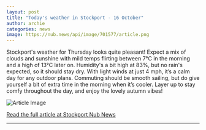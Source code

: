 ```yaml
---
layout: post
title: "Today's weather in Stockport - 16 October"
author: archie
categories: news
image: https://nub.news/api/image/701577/article.png
---
```

Stockport's weather for Thursday looks quite pleasant! Expect a mix of clouds and sunshine with mild temps flirting between 7°C in the morning and a high of 13°C later on. Humidity's a bit high at 83%, but no rain's expected, so it should stay dry. With light winds at just 4 mph, it’s a calm day for any outdoor plans. Commuting should be smooth sailing, but do give yourself a bit of extra time in the morning when it’s cooler. Layer up to stay comfy throughout the day, and enjoy the lovely autumn vibes!

![Article Image](https://nub.news/api/image/701577/article.png)

[Read the full article at Stockport Nub News](https://stockport.nub.news/news/weather-news/todays-weather-in-stockport-16-october-275503)

---
